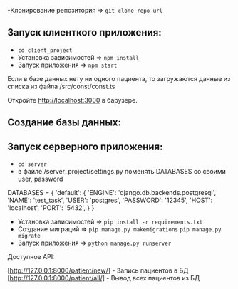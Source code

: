 -Клонирование репозитория => `git clone repo-url`
## Запуск клиенткого приложения:
- `cd client_project`
- Установка зависимостей => `npm install`
- Запуск приложения => `npm start`

Если в базе данных нету ни одного пациента, то загружаются данные из списка из файла /src/const/const.ts 

Откройте [http://localhost:3000](http://localhost:3000) в барузере.

## Создание базы данных:

## Запуск серверного приложения:
- `cd server`
- в файле /server_project/settings.py
поменять DATABASES со своими user, password
 
DATABASES = {
    'default': {
        'ENGINE': 'django.db.backends.postgresql',
        'NAME': 'test_task',
        'USER': 'postgres',
        'PASSWORD': '12345',
        'HOST': 'localhost',
        'PORT': '5432',
    }
}
- Установка зависимостей => `pip install -r requirements.txt `
- Создание миграций => `pip manage.py makemigrations`
`pip manage.py migrate`
- Запуск приложения => `python manage.py runserver `

Доступное API:

 [http://127.0.0.1:8000/patient/new/] - Запись пациентов в БД
 [http://127.0.0.1:8000/patient/all/] - Вывод всех пациентов из БД
 
